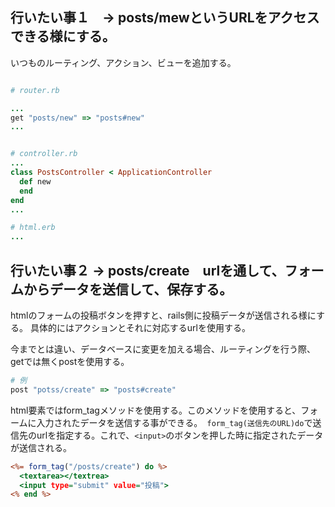 ## 行いたい事１　-> posts/mewというURLをアクセスできる様にする。
いつものルーティング、アクション、ビューを追加する。

```ruby

# router.rb

...
get "posts/new" => "posts#new"
...


# controller.rb
...
class PostsController < ApplicationController
  def new
  end
end
...

# html.erb
...

```
## 行いたい事２ -> posts/create　urlを通して、フォームからデータを送信して、保存する。
htmlのフォームの投稿ボタンを押すと、rails側に投稿データが送信される様にする。
具体的にはアクションとそれに対応するurlを使用する。

今までとは違い、データベースに変更を加える場合、ルーティングを行う際、getでは無くpostを使用する。

```ruby
# 例
post "potss/create" => "posts#create"
```

html要素ではform_tagメソッドを使用する。このメソッドを使用すると、フォームに入力されたデータを送信する事ができる。``` form_tag(送信先のURL)do```で送信先のurlを指定する。これで、```<input>```のボタンを押した時に指定されたデータが送信される。

```html.erb
<%= form_tag("/posts/create") do %>
  <textarea></textrea>
  <input type="submit" value="投稿">
<% end %>
```

